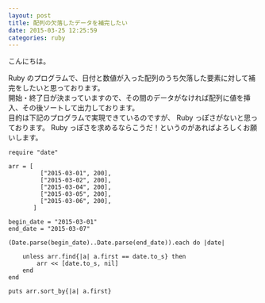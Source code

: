 ```yaml
---
layout: post
title: 配列の欠落したデータを補完したい
date: 2015-03-25 12:25:59
categories: ruby
---
```

<!-- {% raw %} -->
<p>こんにちは。</p>

<p>Ruby のプログラムで、日付と数値が入った配列のうち欠落した要素に対して補完をしたいと思っております。<br>
開始・終了日が決まっていますので、その間のデータがなければ配列に値を挿入、その後ソートして出力しております。<br>
目的は下記のプログラムで実現できているのですが、 Ruby っぽさがないと思っております。 Ruby っぽさを求めるならこうだ！というのがあればよろしくお願いします。</p>

<pre><code>require "date"

arr = [
         ["2015-03-01", 200],
         ["2015-03-02", 200],
         ["2015-03-04", 200],
         ["2015-03-05", 200],
         ["2015-03-06", 200],
       ]

begin_date = "2015-03-01"
end_date = "2015-03-07"

(Date.parse(begin_date)..Date.parse(end_date)).each do |date|

    unless arr.find{|a| a.first == date.to_s} then
        arr &lt;&lt; [date.to_s, nil]
    end
end

puts arr.sort_by{|a| a.first}
</code></pre>
<!-- {% endraw %} -->
